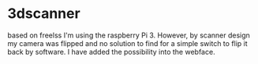 # 3dscanner
based on freelss
I'm using the raspberry Pi 3. However, by scanner design my camera was flipped and no solution to find for a simple switch to flip it back by software. I have added the possibility into the webface.
